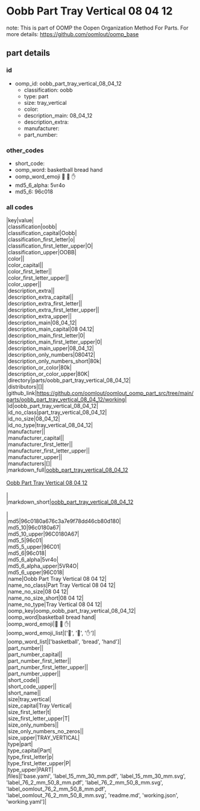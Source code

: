 # Oobb Part Tray Vertical 08 04 12  

note: This is part of OOMP the Oopen Organization Method For Parts. For more details: https://github.com/oomlout/oomp_base

##  part details





### id
* oomp_id: oobb_part_tray_vertical_08_04_12
  * classification: oobb
  * type: part
  * size: tray_vertical
  * color: 
  * description_main: 08_04_12
  * description_extra: 
  * manufacturer: 
  * part_number: 

### other_codes
* short_code: 
* oomp_word: basketball bread hand
* oomp_word_emoji :basketball: :bread: :hand:
* md5_6_alpha: 5vr4o
* md5_6: 96c018

### all codes 
|key|value|  
|classification|oobb|  
|classification_capital|Oobb|  
|classification_first_letter|o|  
|classification_first_letter_upper|O|  
|classification_upper|OOBB|  
|color||  
|color_capital||  
|color_first_letter||  
|color_first_letter_upper||  
|color_upper||  
|description_extra||  
|description_extra_capital||  
|description_extra_first_letter||  
|description_extra_first_letter_upper||  
|description_extra_upper||  
|description_main|08_04_12|  
|description_main_capital|08 04.12|  
|description_main_first_letter|0|  
|description_main_first_letter_upper|0|  
|description_main_upper|08_04_12|  
|description_only_numbers|080412|  
|description_only_numbers_short|80k|  
|description_or_color|80k|  
|description_or_color_upper|80K|  
|directory|parts/oobb_part_tray_vertical_08_04_12|  
|distributors|[]|  
|github_link|https://github.com/oomlout/oomlout_oomp_part_src/tree/main/parts/oobb_part_tray_vertical_08_04_12/working|  
|id|oobb_part_tray_vertical_08_04_12|  
|id_no_class|part_tray_vertical_08_04_12|  
|id_no_size|08_04_12|  
|id_no_type|tray_vertical_08_04_12|  
|manufacturer||  
|manufacturer_capital||  
|manufacturer_first_letter||  
|manufacturer_first_letter_upper||  
|manufacturer_upper||  
|manufacturers|[]|  
|markdown_full|[oobb_part_tray_vertical_08_04_12](https://github.com/oomlout/oomlout_oomp_part_src/tree/main/parts/oobb_part_tray_vertical_08_04_12/working)<br>[](https://github.com/oomlout/oomlout_oomp_part_src/tree/main/parts/oobb_part_tray_vertical_08_04_12/working)<br>[Oobb Part Tray Vertical 08 04 12](https://github.com/oomlout/oomlout_oomp_part_src/tree/main/parts/oobb_part_tray_vertical_08_04_12/working)<br><br>|  
|markdown_short|[oobb_part_tray_vertical_08_04_12](https://github.com/oomlout/oomlout_oomp_part_src/tree/main/parts/oobb_part_tray_vertical_08_04_12/working)<br><br>|  
|md5|96c0180a676c3a7e9f78dd46cb80d180|  
|md5_10|96c0180a67|  
|md5_10_upper|96C0180A67|  
|md5_5|96c01|  
|md5_5_upper|96C01|  
|md5_6|96c018|  
|md5_6_alpha|5vr4o|  
|md5_6_alpha_upper|5VR4O|  
|md5_6_upper|96C018|  
|name|Oobb Part Tray Vertical 08 04 12|  
|name_no_class|Part Tray Vertical 08 04 12|  
|name_no_size|08 04 12|  
|name_no_size_short|08 04 12|  
|name_no_type|Tray Vertical 08 04 12|  
|oomp_key|oomp_oobb_part_tray_vertical_08_04_12|  
|oomp_word|basketball bread hand|  
|oomp_word_emoji|:basketball: :bread: :hand:|  
|oomp_word_emoji_list|[':basketball:', ':bread:', ':hand:']|  
|oomp_word_list|['basketball', 'bread', 'hand']|  
|part_number||  
|part_number_capital||  
|part_number_first_letter||  
|part_number_first_letter_upper||  
|part_number_upper||  
|short_code||  
|short_code_upper||  
|short_name||  
|size|tray_vertical|  
|size_capital|Tray Vertical|  
|size_first_letter|t|  
|size_first_letter_upper|T|  
|size_only_numbers||  
|size_only_numbers_no_zeros||  
|size_upper|TRAY_VERTICAL|  
|type|part|  
|type_capital|Part|  
|type_first_letter|p|  
|type_first_letter_upper|P|  
|type_upper|PART|  
|files|['base.yaml', 'label_15_mm_30_mm.pdf', 'label_15_mm_30_mm.svg', 'label_76_2_mm_50_8_mm.pdf', 'label_76_2_mm_50_8_mm.svg', 'label_oomlout_76_2_mm_50_8_mm.pdf', 'label_oomlout_76_2_mm_50_8_mm.svg', 'readme.md', 'working.json', 'working.yaml']|  
